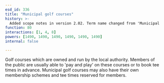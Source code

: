 ```yaml
---
esd_id: 336
title: "Municipal golf courses"
history: >-
  Added scope notes in version 2.02. Term name changed from 'Municipal golf courses' to 'Sports - golf - municipal courses' in version 3.00. Name changed to 'Municipal golf courses' in version 4.00.
function: 80
interactions: [1, 4, 8]
powers: [1490, 1490, 1490, 1490, 1490, 1490]
internal: false

---
```


Golf courses which are owned and run by the local authority.  Members of the public are usually able to 'pay and play' on these courses or to book tee times in advance.  Municipal golf courses may also have their own membership schemes and tee times reserved for members.

